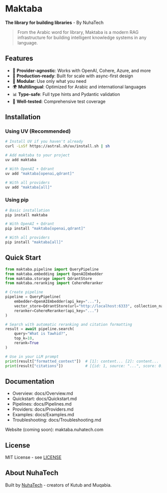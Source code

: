 # Maktaba

**The library for building libraries** - By NuhaTech

> From the Arabic word for library, Maktaba is a modern RAG infrastructure for building intelligent knowledge systems in any language.

## Features

- 🔌 **Provider-agnostic**: Works with OpenAI, Cohere, Azure, and more
- 🚀 **Production-ready**: Built for scale with async-first design
- 🧩 **Modular**: Use only what you need
- 🌍 **Multilingual**: Optimized for Arabic and international languages
- 📊 **Type-safe**: Full type hints and Pydantic validation
- 🧪 **Well-tested**: Comprehensive test coverage

## Installation

### Using UV (Recommended)

```bash
# Install UV if you haven't already
curl -LsSf https://astral.sh/uv/install.sh | sh

# Add maktaba to your project
uv add maktaba

# With OpenAI + Qdrant
uv add "maktaba[openai,qdrant]"

# With all providers
uv add "maktaba[all]"
```

### Using pip

```bash
# Basic installation
pip install maktaba

# With OpenAI + Qdrant
pip install "maktaba[openai,qdrant]"

# With all providers
pip install "maktaba[all]"
```

## Quick Start

```python
from maktaba.pipeline import QueryPipeline
from maktaba.embedding import OpenAIEmbedder
from maktaba.storage import QdrantStore
from maktaba.reranking import CohereReranker

# Create pipeline
pipeline = QueryPipeline(
    embedder=OpenAIEmbedder(api_key="..."),
    vector_store=QdrantStore(url="http://localhost:6333", collection_name="docs"),
    reranker=CohereReranker(api_key="...")
)

# Search with automatic reranking and citation formatting
result = await pipeline.search(
    query="What is Tawhid?",
    top_k=10,
    rerank=True
)

# Use in your LLM prompt
print(result["formatted_context"])  # [1]: content... [2]: content...
print(result["citations"])          # [{id: 1, source: "...", score: 0.95}, ...]
```

## Documentation

- Overview: docs/Overview.md
- Quickstart: docs/Quickstart.md
- Pipelines: docs/Pipelines.md
- Providers: docs/Providers.md
- Examples: docs/Examples.md
- Troubleshooting: docs/Troubleshooting.md

Website (coming soon): maktaba.nuhatech.com

## License

MIT License - see [LICENSE](LICENSE)

## About NuhaTech

Built by [NuhaTech](https://nuhatech.com) - creators of Kutub and Muqabia.

